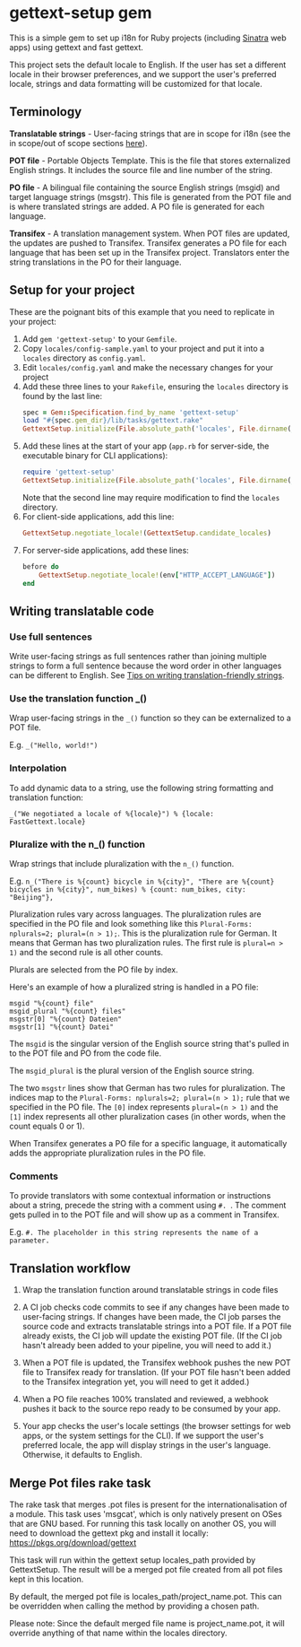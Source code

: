 # gettext-setup gem

This is a simple gem to set up i18n for Ruby projects (including [Sinatra](http://www.sinatrarb.com/) web apps) using gettext and fast gettext.

This project sets the default locale to English. If the user has set a different locale in their browser preferences, and we support the user's preferred locale, strings and data formatting will be customized for that locale.

## Terminology

**Translatable strings** - User-facing strings that are in scope for i18n (see the in scope/out of scope sections [here](https://confluence.puppetlabs.com/display/ENG/i18n#i18n-TasksandMilestones)).

**POT file** - Portable Objects Template. This is the file that stores externalized English strings. It includes the source file and line number of the string.

**PO file** - A bilingual file containing the source English strings (msgid) and target language strings (msgstr). This file is generated from the POT file and is where translated strings are added. A PO file is generated for each language.

**Transifex** - A translation management system. When POT files are updated, the updates are pushed to Transifex. Transifex generates a PO file for each language that has been set up in the Transifex project. Translators enter the string translations in the PO for their language.

## Setup for your project

These are the poignant bits of this example that you need to replicate in your project:

1. Add `gem 'gettext-setup'` to your `Gemfile`.
2. Copy `locales/config-sample.yaml` to your project and put it into a
`locales` directory as `config.yaml`.
3. Edit `locales/config.yaml` and make the necessary changes for your project
4. Add these three lines to your `Rakefile`, ensuring the `locales` directory is found by the last line:
   ```ruby
   spec = Gem::Specification.find_by_name 'gettext-setup'
   load "#{spec.gem_dir}/lib/tasks/gettext.rake"
   GettextSetup.initialize(File.absolute_path('locales', File.dirname(__FILE__)))
   ```
5. Add these lines at the start of your app (`app.rb` for server-side, the executable binary for CLI applications):
   ```ruby
   require 'gettext-setup'
   GettextSetup.initialize(File.absolute_path('locales', File.dirname(__FILE__)))
   ```
   Note that the second line may require modification to find the `locales` directory.
6. For client-side applications, add this line:
   ```ruby
   GettextSetup.negotiate_locale!(GettextSetup.candidate_locales)
   ```
7. For server-side applications, add these lines:
   ```ruby
   before do
       GettextSetup.negotiate_locale!(env["HTTP_ACCEPT_LANGUAGE"])
   end
    ```
## Writing translatable code

### Use full sentences
Write user-facing strings as full sentences rather than joining multiple strings to form a full sentence because the word order in other languages can be different to English. See [Tips on writing translation-friendly strings](https://confluence.puppetlabs.com/display/ENG/Tips+for+writing+translation-friendly+strings).

### Use the translation function _()
Wrap user-facing strings in the `_()` function so they can be externalized to a POT file.

E.g.  `_("Hello, world!")`

### Interpolation
To add dynamic data to a string, use the following string formatting and translation function:

`_("We negotiated a locale of %{locale}") % {locale: FastGettext.locale}`

### Pluralize with the n_() function

Wrap strings that include pluralization with the `n_()` function.

E.g. `n_("There is %{count} bicycle in %{city}", "There are %{count} bicycles in %{city}", num_bikes) % {count: num_bikes, city: "Beijing"},`

Pluralization rules vary across languages. The pluralization rules are specified in the PO file and look something like this `Plural-Forms: nplurals=2; plural=(n > 1);`. This is the pluralization rule for German. It means that German has two pluralization rules. The first rule is `plural=n > 1)` and the second rule is all other counts.

Plurals are selected from the PO file by index. 

Here's an example of how a pluralized string is handled in a PO file:

```
msgid "%{count} file"
msgid_plural "%{count} files"
msgstr[0] "%{count} Dateien"
msgstr[1] "%{count} Datei"
```

The `msgid` is the singular version of the English source string that's pulled in to the POT file and PO from the code file.

The `msgid_plural` is the plural version of the English source string.

The two `msgstr` lines show that German has two rules for pluralization. The indices map to the `Plural-Forms: nplurals=2; plural=(n > 1);` rule that we specified in the PO file. The `[0]` index represents `plural=(n > 1)` and the `[1]` index represents all other pluralization cases (in other words, when the count equals 0 or 1).

When Transifex generates a PO file for a specific language, it automatically adds the appropriate pluralization rules in the PO file. 

### Comments
To provide translators with some contextual information or instructions about a string, precede the string with a comment using `#. `. The comment gets pulled in to the POT file and will show up as a comment in Transifex.

E.g. `#. The placeholder in this string represents the name of a parameter.`

## Translation workflow

1. Wrap the translation function around translatable strings in code files

2. A CI job checks code commits to see if any changes have been made to user-facing strings. If changes have been made, the CI job parses the source code and extracts translatable strings into a POT file. If a POT file already exists, the CI job will update the existing POT file. (If the CI job hasn't already been added to your pipeline, you will need to add it.)

3. When a POT file is updated, the Transifex webhook pushes the new POT file to Transifex ready for translation. (If your POT file hasn't been added to the Transifex integration yet, you will need to get it added.)

4. When a PO file reaches 100% translated and reviewed, a webhook pushes it back to the source repo ready to be consumed by your app. 

5. Your app checks the user's locale settings (the browser settings for web apps, or the system settings for the CLI). If we support the user's preferred locale, the app will display strings in the user's language. Otherwise, it defaults to English.

## Merge Pot files rake task

The rake task that merges .pot files is present for the internationalisation of a module. This task uses 'msgcat', which is only natively present on OSes that are GNU based. For running this task locally on another OS, you will need to download the gettext pkg and install it locally:
https://pkgs.org/download/gettext

This task will run within the gettext setup locales_path provided by GettextSetup. The result will be a merged pot file created from all pot files kept in this location.

By default, the merged pot file is locales_path/project_name.pot. This can be overridden when calling the method by providing a chosen path.

Please note: Since the default merged file name is project_name.pot, it will override anything of that name within the locales directory.
